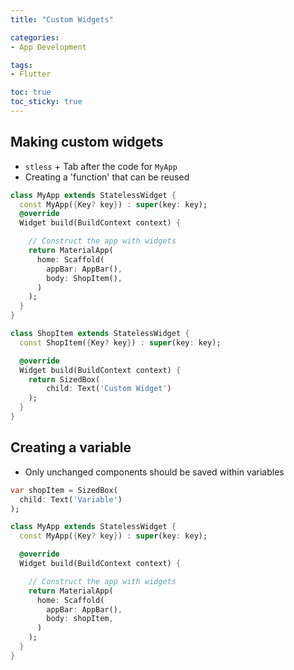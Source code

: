 ```yaml
---
title: "Custom Widgets"

categories:
- App Development

tags:
- Flutter

toc: true
toc_sticky: true
---
```


## Making custom widgets
- `stless` + Tab after the code for `MyApp`
- Creating a 'function' that can be reused
```Dart
class MyApp extends StatelessWidget {
  const MyApp({Key? key}) : super(key: key);
  @override
  Widget build(BuildContext context) {

    // Construct the app with widgets
    return MaterialApp(
      home: Scaffold(
        appBar: AppBar(),
        body: ShopItem(),
      )
    );
  }
}

class ShopItem extends StatelessWidget {
  const ShopItem({Key? key}) : super(key: key);

  @override
  Widget build(BuildContext context) {
    return SizedBox(
        child: Text('Custom Widget')
    );
  }
}
```

## Creating a variable
- Only unchanged components should be saved within variables 
```Dart
var shopItem = SizedBox(
  child: Text('Variable')
);

class MyApp extends StatelessWidget {
  const MyApp({Key? key}) : super(key: key);

  @override
  Widget build(BuildContext context) {

    // Construct the app with widgets
    return MaterialApp(
      home: Scaffold(
        appBar: AppBar(),
        body: shopItem,
      )
    );
  }
}
```